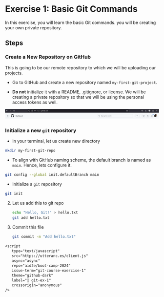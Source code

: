 # Exercise 1: Basic Git Commands

In this exercise, you will learn the basic Git commands. you will be creating your own private repository. 

## Steps

### Create a New Repository on GitHub
This is going to be our remote repository to which we will be uploading our projects.
* Go to GitHub and create a new repository named `my-first-git-project`.

* **Do not** initialize it with a README, .gitignore, or license. We will be creating a private repository so that we will be using the personal access tokens as well.

![creating repo](../../images/intro-to-git/create-repo.png)

### Initialize a new `git` repository

* In your terminal, let us create new directory 
```bash 
mkdir my-first-git-repo
```
* To align with GitHub naming scheme, the default branch is named as `main`. Hence, lets configure it. 
```bash
git config --global init.defaultBranch main
```
* Initialize a `git` repository
```bash
git init
```

2. Let us add this to git repo
   ```bash
   echo "Hello, Git!" > hello.txt
   git add hello.txt
   ```
3. Commit this file 
   ```bash
   git commit -m "Add hello.txt"
   ```

```{raw} html
<script
   type="text/javascript"
   src="https://utteranc.es/client.js"
   async="async"
   repo="aid2e/boot-camp-2024"
   issue-term="git-course-exercise-1"
   theme="github-dark"
   label="💬 git-ex-1"
   crossorigin="anonymous"
/>
```